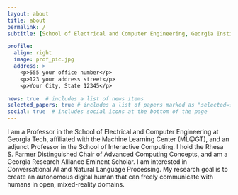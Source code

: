```yaml
---
layout: about
title: about
permalink: /
subtitle: [School of Electrical and Computer Engineering, Georgia Institute of Technology](https://www.ece.gatech.edu/)

profile:
  align: right
  image: prof_pic.jpg
  address: >
    <p>555 your office number</p>
    <p>123 your address street</p>
    <p>Your City, State 12345</p>

news: true  # includes a list of news items
selected_papers: true # includes a list of papers marked as "selected={true}"
social: true  # includes social icons at the bottom of the page
---
```


I am a Professor in the School of Electrical and Computer Engineering at Georgia Tech, affiliated with the Machine Learning Center (ML@GT), and an adjunct Professor in the School of Interactive Computing. I hold the Rhesa S. Farmer Distinguished Chair of Advanced Computing Concepts, and am a Georgia Research Alliance Eminent Scholar. I am interested in <bf> Conversational AI</bf> and <bf> Natural Language Processing</bf>. My research goal is to create an autonomous <bf> digital human</bf> that can freely communicate with humans in <bf>open, mixed-reality</bf> domains.
